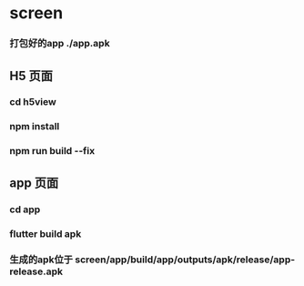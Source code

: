# screen

### 打包好的app   ./app.apk

## H5 页面

### cd h5view
### npm install 
### npm run build --fix


## app 页面

### cd app
### flutter build apk
### 生成的apk位于 screen/app/build/app/outputs/apk/release/app-release.apk